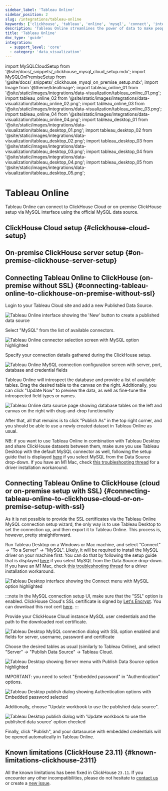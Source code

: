 ```yaml
---
sidebar_label: 'Tableau Online'
sidebar_position: 2
slug: /integrations/tableau-online
keywords: ['clickhouse', 'tableau', 'online', 'mysql', 'connect', 'integrate', 'ui']
description: 'Tableau Online streamlines the power of data to make people faster and more confident decision makers from anywhere.'
title: 'Tableau Online'
doc_type: 'guide'
integration:
  - support_level: 'core'
  - category: 'data_visualization'
---
```


import MySQLCloudSetup from '@site/docs/_snippets/_clickhouse_mysql_cloud_setup.mdx';
import MySQLOnPremiseSetup from '@site/docs/_snippets/_clickhouse_mysql_on_premise_setup.mdx';
import Image from '@theme/IdealImage';
import tableau_online_01 from '@site/static/images/integrations/data-visualization/tableau_online_01.png';
import tableau_online_02 from '@site/static/images/integrations/data-visualization/tableau_online_02.png';
import tableau_online_03 from '@site/static/images/integrations/data-visualization/tableau_online_03.png';
import tableau_online_04 from '@site/static/images/integrations/data-visualization/tableau_online_04.png';
import tableau_desktop_01 from '@site/static/images/integrations/data-visualization/tableau_desktop_01.png';
import tableau_desktop_02 from '@site/static/images/integrations/data-visualization/tableau_desktop_02.png';
import tableau_desktop_03 from '@site/static/images/integrations/data-visualization/tableau_desktop_03.png';
import tableau_desktop_04 from '@site/static/images/integrations/data-visualization/tableau_desktop_04.png';
import tableau_desktop_05 from '@site/static/images/integrations/data-visualization/tableau_desktop_05.png';

# Tableau Online

Tableau Online can connect to ClickHouse Cloud or on-premise ClickHouse setup via MySQL interface using the official MySQL data source.

## ClickHouse Cloud setup {#clickhouse-cloud-setup}
<MySQLCloudSetup />

## On-premise ClickHouse server setup {#on-premise-clickhouse-server-setup}
<MySQLOnPremiseSetup />

## Connecting Tableau Online to ClickHouse (on-premise without SSL) {#connecting-tableau-online-to-clickhouse-on-premise-without-ssl}

Login to your Tableau Cloud site and add a new Published Data Source.

<Image size="md" img={tableau_online_01} alt="Tableau Online interface showing the 'New' button to create a published data source" border />
<br/>

Select "MySQL" from the list of available connectors.

<Image size="md" img={tableau_online_02} alt="Tableau Online connector selection screen with MySQL option highlighted" border />
<br/>

Specify your connection details gathered during the ClickHouse setup.

<Image size="md" img={tableau_online_03} alt="Tableau Online MySQL connection configuration screen with server, port, database and credential fields" border />
<br/>

Tableau Online will introspect the database and provide a list of available tables. Drag the desired table to the canvas on the right. Additionally, you can click "Update Now" to preview the data, as well as fine-tune the introspected field types or names.

<Image size="md" img={tableau_online_04} alt="Tableau Online data source page showing database tables on the left and canvas on the right with drag-and-drop functionality" border />
<br/>

After that, all that remains is to click "Publish As" in the top right corner, and you should be able to use a newly created dataset in Tableau Online as usual.

NB: if you want to use Tableau Online in combination with Tableau Desktop and share ClickHouse datasets between them, make sure you use Tableau Desktop with the default MySQL connector as well, following the setup guide that is displayed [here](https://www.tableau.com/support/drivers) if you select MySQL from the Data Source drop-down. If you have an M1 Mac, check [this troubleshooting thread](https://community.tableau.com/s/question/0D58b0000Ar6OhvCQE/unable-to-install-mysql-driver-for-m1-mac) for a driver installation workaround.

## Connecting Tableau Online to ClickHouse (cloud or on-premise setup with SSL) {#connecting-tableau-online-to-clickhouse-cloud-or-on-premise-setup-with-ssl}

As it is not possible to provide the SSL certificates via the Tableau Online MySQL connection setup wizard, 
the only way is to use Tableau Desktop to set the connection up, and then export it to Tableau Online. This process is, however, pretty straightforward.

Run Tableau Desktop on a Windows or Mac machine, and select "Connect" -> "To a Server" -> "MySQL".
Likely, it will be required to install the MySQL driver on your machine first. 
You can do that by following the setup guide that is displayed [here](https://www.tableau.com/support/drivers) if you select MySQL from the Data Source drop-down. 
If you have an M1 Mac, check [this troubleshooting thread](https://community.tableau.com/s/question/0D58b0000Ar6OhvCQE/unable-to-install-mysql-driver-for-m1-mac) for a driver installation workaround.

<Image size="md" img={tableau_desktop_01} alt="Tableau Desktop interface showing the Connect menu with MySQL option highlighted" border />
<br/>

:::note
In the MySQL connection setup UI, make sure that the "SSL" option is enabled. 
ClickHouse Cloud's SSL certificate is signed by [Let's Encrypt](https://letsencrypt.org/certificates/). 
You can download this root cert [here](https://letsencrypt.org/certs/isrgrootx1.pem).
:::

Provide your ClickHouse Cloud instance MySQL user credentials and the path to the downloaded root certificate.

<Image size="sm" img={tableau_desktop_02} alt="Tableau Desktop MySQL connection dialog with SSL option enabled and fields for server, username, password and certificate" border />
<br/>

Choose the desired tables as usual (similarly to Tableau Online), 
and select "Server" -> "Publish Data Source" -> Tableau Cloud.

<Image size="md" img={tableau_desktop_03} alt="Tableau Desktop showing Server menu with Publish Data Source option highlighted" border />
<br/>

IMPORTANT: you need to select "Embedded password" in "Authentication" options.

<Image size="md" img={tableau_desktop_04} alt="Tableau Desktop publish dialog showing Authentication options with Embedded password selected" border />
<br/>

Additionally, choose "Update workbook to use the published data source".

<Image size="sm" img={tableau_desktop_05} alt="Tableau Desktop publish dialog with 'Update workbook to use the published data source' option checked" border />
<br/>

Finally, click "Publish", and your datasource with embedded credentials will be opened automatically in Tableau Online.

## Known limitations (ClickHouse 23.11) {#known-limitations-clickhouse-2311}

All the known limitations has been fixed in ClickHouse `23.11`. If you encounter any other incompatibilities, please do not hesitate to [contact us](https://clickhouse.com/company/contact) or create a [new issue](https://github.com/ClickHouse/ClickHouse/issues).
